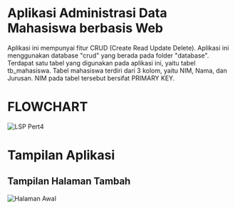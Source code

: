 # Aplikasi Administrasi Data Mahasiswa berbasis Web


Aplikasi ini mempunyai fitur CRUD (Create Read Update Delete). Aplikasi ini menggunakan database "crud" yang berada pada folder "database". Terdapat satu tabel yang digunakan pada aplikasi ini, yaitu tabel tb_mahasiswa. Tabel mahasiswa terdiri dari 3 kolom, yaitu NIM, Nama, dan Jurusan. NIM pada tabel tersebut bersifat PRIMARY KEY.

# FLOWCHART
![LSP Pert4](https://user-images.githubusercontent.com/88386517/177025533-d38444e7-21bd-4c8b-89e6-22b66691e4e1.jpg)

# Tampilan Aplikasi
## Tampilan Halaman Tambah
![Halaman Awal](https://user-images.githubusercontent.com/88386517/177025643-248509c6-3280-4c4e-8cdc-c6be649915bd.png)


